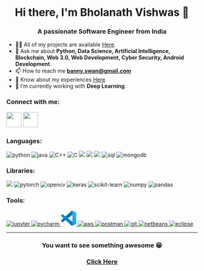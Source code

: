 <h1 align="center"> Hi there, I'm Bholanath Vishwas 👋</h1>
<h3 align="center">A passionate Software Engineer from India</h3>

- 👨‍💻 All of my projects are available [Here](https://github.com/bannyvishwas?tab=repositories).
- 💬 Ask me about **Python, Data Science, Artificial Intelligence, Blockchain, Web 3.0, Web Development, Cyber Security, Android Development**.
- 📫 How to reach me **banny.swan@gmail.com**
- 📄 Know about my experiences [Here](https://www.linkedin.com/in/bannyvishwas/).
- 🌱 I’m currently working with **Deep Learning**.

<h3 align="left">Connect with me:</h3>
<p align="left">
<a href="https://www.linkedin.com/in/bannyvishwas/" target="blank"><img src="https://img.icons8.com/external-justicon-flat-justicon/40/000000/external-linkedin-social-media-justicon-flat-justicon.png" width="40" height="40"/></a>
<a href="https://twitter.com/vishwasbanny" target="blank"><img src="https://img.icons8.com/external-justicon-flat-justicon/40/000000/external-twitter-social-media-justicon-flat-justicon.png" width="40" height="40"/></a>
</p>


<h3 align="left">Languages:</h3>
<p align="left">
<img src="https://img.icons8.com/color/40/4a90e2/python.png" alt="python" width="40" height="40"/>
<img src="https://img.icons8.com/color/40/000000/java-coffee-cup-logo.png" alt="java" width="40" height="40"/>
<img src="https://img.icons8.com/color/40/000000/c-plus-plus-logo.png" alt="C++" width="40" height="40"/>
<img src="https://img.icons8.com/color/40/4a90e2/c-programming.png" alt="C" width="40" height="40"/>
<img src="https://img.icons8.com/color/40/000000/javascript--v1.png"/>
<img src="https://img.icons8.com/external-tal-revivo-shadow-tal-revivo/40/000000/external-html-5-is-a-software-solution-stack-that-defines-the-properties-and-behaviors-of-web-page-logo-shadow-tal-revivo.png"/>
<img src="https://img.icons8.com/color/40/000000/css3.png"/>
<img src="https://img.icons8.com/wired/40/4a90e2/sql.png" alt="sql" width="40" height="40"/>
<img src="https://img.icons8.com/color/40/000000/mongodb.png" alt="mongodb"/>
  
  
<h3 align="left">Libraries:</h3>
<p align="left">
<img src="https://img.icons8.com/color/40/000000/tensorflow.png"/>
<img src="https://upload.wikimedia.org/wikipedia/commons/thumb/1/10/PyTorch_logo_icon.svg/1200px-PyTorch_logo_icon.svg.png" height="40" width="40" alt="pytorch"/>
<img src="https://opencv.org/wp-content/uploads/2020/07/OpenCV_logo_black_.png" height="40" width="40" alt="opencv"/>
<img src="https://upload.wikimedia.org/wikipedia/commons/thumb/a/ae/Keras_logo.svg/1200px-Keras_logo.svg.png" height="40" width="40" alt="keras"/>
<img src="https://upload.wikimedia.org/wikipedia/commons/thumb/0/05/Scikit_learn_logo_small.svg/1200px-Scikit_learn_logo_small.svg.png" height="40" width="60" alt="scikit-learn"/>
<img src="https://upload.wikimedia.org/wikipedia/commons/thumb/3/31/NumPy_logo_2020.svg/1280px-NumPy_logo_2020.svg.png" height="40" width="60" alt="numpy"/>
<img src="https://upload.wikimedia.org/wikipedia/commons/thumb/e/ed/Pandas_logo.svg/2560px-Pandas_logo.svg.png" height="40" width="60" alt="pandas"/>
</p>


<h3 align="left">Tools:</h3>
<p align="left">
<a href="https://jupyter.org/" target="_blank"> <img src="https://upload.wikimedia.org/wikipedia/commons/3/38/Jupyter_logo.svg" alt="jupyter" width="40" height="40"/> </a>
<a href="https://www.jetbrains.com/pycharm/" target="_blank"> <img src="https://upload.wikimedia.org/wikipedia/commons/thumb/1/1d/PyCharm_Icon.svg/1200px-PyCharm_Icon.svg.png" alt="pycharm" width="40" height="40"/> </a>
<a href="https://code.visualstudio.com/" target="_blank"> <img src="https://raw.githubusercontent.com/github/explore/80688e429a7d4ef2fca1e82350fe8e3517d3494d/topics/visual-studio-code/visual-studio-code.png" alt="visualstudiocode" width="40" height="40"/> </a>
<a href="https://aws.amazon.com/" target="_blank"> <img src="https://upload.wikimedia.org/wikipedia/commons/thumb/9/93/Amazon_Web_Services_Logo.svg/1200px-Amazon_Web_Services_Logo.svg.png" alt="aws" width="40" height="40"/> </a>
<a href="https://www.postman.com/" target="_blank"> <img src="https://upload.wikimedia.org/wikipedia/commons/c/c2/Postman_%28software%29.png" alt="postman" width="60" height="40"/> </a>
<a href="https://git-scm.com/" target="_blank"> <img src="https://upload.wikimedia.org/wikipedia/commons/thumb/e/e0/Git-logo.svg/1280px-Git-logo.svg.png" alt="git" width="60" height="40"/> </a>
<a href="https://netbeans.apache.org/" target="_blank"> <img src="https://upload.wikimedia.org/wikipedia/commons/thumb/9/98/Apache_NetBeans_Logo.svg/1776px-Apache_NetBeans_Logo.svg.png" alt="netbeans" width="40" height="40"/> </a>
<a href="https://www.eclipse.org" target="_blank"> <img src="https://cdn.freebiesupply.com/logos/large/2x/eclipse-11-logo-png-transparent.png" alt="eclipse" width="40" height="40"/> </a>
</p>
<p>
<hr>
<h3 align="center">You want to see something awesome 😁</h2>
<h3 align="center"><a href="https://bannyvishwas.netlify.app/">Click Here</a></h2>
</p>
